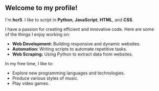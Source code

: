 ## Welcome to my profile!

I'm **hcr5**. I like to script in **Python**, **JavaScript**, **HTML**, and **CSS**.

I have a passion for creating efficient and innovative code. Here are some of the things I enjoy working on:

- **Web Development:** Building responsive and dynamic websites.
- **Automation:** Writing scripts to automate repetitive tasks.
- **Web Scraping:** Using Python to extract data from websites.

In my free time, I like to:

- Explore new programming languages and technologies.
- Produce various styles of music.
- Play video games.
